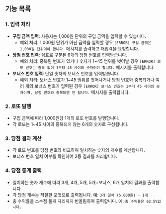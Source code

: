 ## 기능 목록

### 1. 입력 처리
- **구입 금액 입력**: 사용자는 1,000원 단위의 구입 금액을 입력할 수 있습니다.
  - 예외 처리: 1,000원 단위가 아닌 금액을 입력할 경우 `[ERROR] 구입 금액은 1,000원 단위여야 합니다.` 메시지를 출력하고 재입력을 요청합니다.
- **당첨 번호 입력**: 쉼표로 구분된 6개의 당첨 번호를 입력받습니다.
  - 예외 처리: 중복된 번호가 있거나 숫자가 1~45 범위를 벗어날 경우 `[ERROR] 로또 번호는 중복 없이 1부터 45 사이의 숫자여야 합니다.` 메시지를 출력합니다.
- **보너스 번호 입력**: 단일 숫자의 보너스 번호를 입력받습니다.
  - 예외 처리: 보너스 번호가 1~45 범위를 벗어나거나 당첨 번호와 중복되거나 여러 개의 보너스 번호가 입력된 경우 `[ERROR] 보너스 번호는 1부터 45 사이의 숫자이며, 당첨 번호와 중복되면 안 됩니다.` 메시지를 출력합니다.

### 2. 로또 발행
- 구입 금액에 따라 1,000원당 1개의 로또 번호를 발행합니다.
- 각 로또는 1~45 사이의 중복되지 않는 6개의 숫자로 구성됩니다.

### 3. 당첨 결과 계산
- 각 로또 번호를 당첨 번호와 비교하여 일치하는 숫자의 개수를 계산합니다.
- 보너스 번호 일치 여부를 확인하여 2등 결과를 처리합니다.

### 4. 당첨 통계 출력
- 일치하는 숫자 개수에 따라 3개, 4개, 5개, 5개+보너스, 6개 일치의 결과를 출력합니다.
- 각 당첨 개수는 적절한 포맷으로 출력됩니다. 예: `3개 일치 (5,000원) - 1개`
- 총 수익률을 소수점 둘째 자리까지 반올림하여 출력합니다. 예: `총 수익률은 62.5%입니다.`